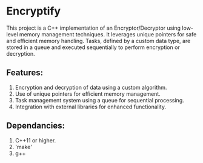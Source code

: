 # Encryptify
This project is a C++ implementation of an Encryptor/Decryptor using low-level memory management techniques. 
It leverages unique pointers for safe and efficient memory handling. Tasks, defined by a custom data type, are stored in a queue and executed sequentially to perform encryption or decryption.


## Features:
1. Encryption and decryption of data using a custom algorithm.
2. Use of unique pointers for efficient memory management.
3. Task management system using a queue for sequential processing.
4. Integration with external libraries for enhanced functionality.

## Dependancies:
1. C++11 or higher.
2. 'make'
3. g++

